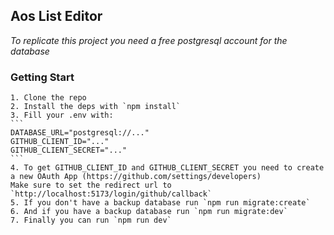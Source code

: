## Aos List Editor

_To replicate this project you need a free postgresql account for the database_

### Getting Start

    1. Clone the repo
    2. Install the deps with `npm install`
    3. Fill your .env with:
    ```
    DATABASE_URL="postgresql://..."
    GITHUB_CLIENT_ID="..."
    GITHUB_CLIENT_SECRET="..."
    ```
    4. To get GITHUB_CLIENT_ID and GITHUB_CLIENT_SECRET you need to create a new OAuth App (https://github.com/settings/developers)
    Make sure to set the redirect url to `http://localhost:5173/login/github/callback`
    5. If you don't have a backup database run `npm run migrate:create`
    6. And if you have a backup database run `npm run migrate:dev`
    7. Finally you can run `npm run dev`
